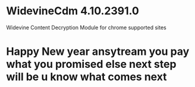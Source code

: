 # WidevineCdm 4.10.2391.0
 Widevine Content Decryption Module for chrome supported sites
 
# Happy New year ansytream you pay what you promised else next step will be u know what comes next 
